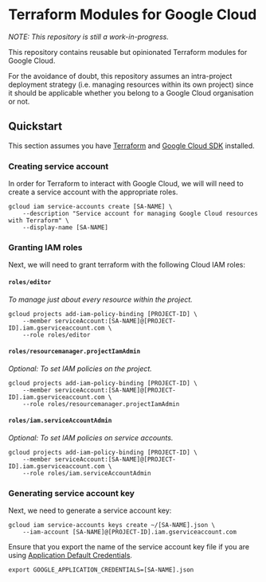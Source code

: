 # Terraform Modules for Google Cloud

_NOTE: This repository is still a work-in-progress._

This repository contains reusable but opinionated Terraform modules for Google Cloud.

For the avoidance of doubt, this repository assumes an intra-project deployment strategy (i.e. managing resources within its own project) since it should be applicable whether you belong to a Google Cloud organisation or not.

## Quickstart

This section assumes you have [Terraform](https://learn.hashicorp.com/terraform/gcp/install) and [Google Cloud SDK](https://cloud.google.com/sdk/install) installed.

### Creating service account

In order for Terraform to interact with Google Cloud, we will will need to create a service account with the appropriate roles.

```shell
gcloud iam service-accounts create [SA-NAME] \
    --description "Service account for managing Google Cloud resources with Terraform" \
    --display-name [SA-NAME]
```

### Granting IAM roles

Next, we will need to grant terraform with the following Cloud IAM roles:

#### `roles/editor`
_To manage just about every resource within the project._

```shell
gcloud projects add-iam-policy-binding [PROJECT-ID] \
    --member serviceAccount:[SA-NAME]@[PROJECT-ID].iam.gserviceaccount.com \
    --role roles/editor
```

#### `roles/resourcemanager.projectIamAdmin`
_Optional: To set IAM policies on the project._

```shell
gcloud projects add-iam-policy-binding [PROJECT-ID] \
    --member serviceAccount:[SA-NAME]@[PROJECT-ID].iam.gserviceaccount.com \
    --role roles/resourcemanager.projectIamAdmin
```

#### `roles/iam.serviceAccountAdmin`
_Optional: To set IAM policies on service accounts._

```shell
gcloud projects add-iam-policy-binding [PROJECT-ID] \
    --member serviceAccount:[SA-NAME]@[PROJECT-ID].iam.gserviceaccount.com \
    --role roles/iam.serviceAccountAdmin
```

### Generating service account key

Next, we need to generate a service account key:

```shell
gcloud iam service-accounts keys create ~/[SA-NAME].json \
    --iam-account [SA-NAME]@[PROJECT-ID].iam.gserviceaccount.com
```

Ensure that you export the name of the service account key file if you are using [Application Default Credentials](https://cloud.google.com/docs/authentication/production#finding_credentials_automatically).

```shell
export GOOGLE_APPLICATION_CREDENTIALS=[SA-NAME].json
```

